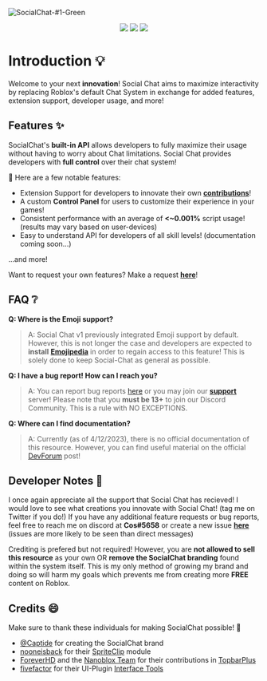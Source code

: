 ![SocialChat-#1-Green](https://user-images.githubusercontent.com/52884117/231453362-ba148352-84be-4ea1-8221-d6369120a5a1.png)

<p align="center">        
  <a href="https://discord.gg/4BVYecFEzA"><img src="https://img.shields.io/discord/1069771843411652688?color=%232a0e75&label=Chat&logo=Discord&logoColor=%23edeef2"/></a>
  <a href="https://github.com/Cosmental/Social-Chat-V2/releases/latest"><img src="https://img.shields.io/github/downloads/Cosmental/Social-Chat-V2/total?color=%23108f4b&label=Downloads&logo=github"/></a>
  <a href="https://twitter.com/CosRBX"><img src="https://img.shields.io/twitter/follow/CosRBX?logoColor=%235ddede"/></a>
</p>

# Introduction 💡
Welcome to your next <b>innovation</b>! Social Chat aims to maximize interactivity by replacing Roblox's default Chat System in exchange for added features, extension
support, developer usage, and more!



Features ✨
--

SocialChat's **built-in API** allows developers to fully maximize their usage without having to worry about Chat limitations. Social Chat provides developers
with **full control** over their chat system!

👀 Here are a few notable features:

- Extension Support for developers to innovate their own [**contributions**](https://create.roblox.com/marketplace/asset/13055356554/Emojipedia)!
- A custom **Control Panel** for users to customize their experience in your games!
- Consistent performance with an average of **<~0.001%** script usage! (results may vary based on user-devices)
- Easy to understand API for developers of all skill levels! (documentation coming soon...)

...and more!

Want to request your own features? Make a request [**here**](https://github.com/Cosmental/Social-Chat-V2/issues/new)!

FAQ ❔
--

**Q: Where is the Emoji support?**
> A: Social Chat v1 previously integrated Emoji support by default. However, this is not longer the case and developers are expected to **install** [**Emojipedia**](https://create.roblox.com/marketplace/asset/13055356554/Emojipedia) in order to regain access to this feature! This is solely done to keep Social-Chat as general as possible.

**Q: I have a bug report! How can I reach you?**
> A: You can report bug reports [here](https://github.com/Cosmental/Social-Chat-V2/issues/new) or you may join our [**support**](discord.gg/4BVYecFEzA) server! Please note that you **must be 13+** to join our Discord Community. This is a rule with NO EXCEPTIONS.

**Q: Where can I find documentation?**
> A: Currently (as of 4/12/2023), there is no official documentation of this resource. However, you can find useful material on the official [DevForum]() post!

Developer Notes 📜
--

I once again appreciate all the support that Social Chat has recieved! I would love to see what creations you innovate with Social Chat! (tag me on Twitter if you do!)
If you have any additional feature requests or bug reports, feel free to reach me on discord at **Cos#5658** or create a new issue [**here**](https://github.com/Cosmental/Social-Chat/issues/new) (issues are more likely to be seen than direct messages)

Crediting is prefered but not required! However, you are **not allowed to sell this resource** as your own OR **remove the SocialChat branding** found within
the system itself. This is my only method of growing my brand and doing so will harm my goals which prevents me from creating more **FREE** content on Roblox.

Credits 😄
--

Make sure to thank these individuals for making SocialChat possible! 🎉

- [@Captide](https://twitter.com/captideRBLX) for creating the SocialChat brand
- [nooneisback](https://www.roblox.com/users/24361425/profile) for their [SpriteClip](https://devforum.roblox.com/t/spriteclip-sprite-sheet-animation-module/294195) module
- [ForeverHD](https://devforum.roblox.com/u/ForeverHD) and the [Nanoblox Team](https://www.roblox.com/groups/8141947/Nanoblox#!/about) for their contributions in [TopbarPlus](https://devforum.roblox.com/t/topbarplus-v276-construct-intuitive-topbar-icons-customise-them-with-themes-dropdowns-captions-labels-and-much-more/1017485)
- [fivefactor](https://www.roblox.com/users/1175129163/profile) for their UI-Plugin [Interface Tools](https://www.roblox.com/library/4500377880/Interface-Tools)

